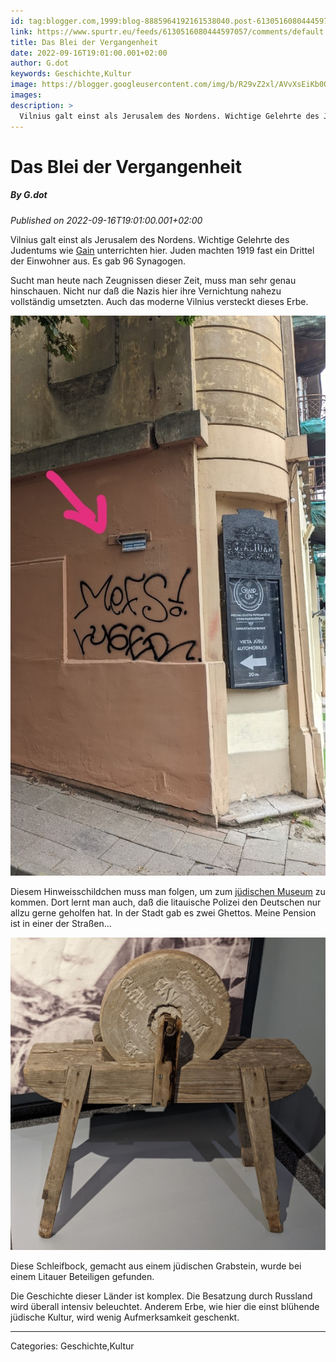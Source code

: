 ```yaml
---
id: tag:blogger.com,1999:blog-8885964192161538040.post-6130516080444597057
link: https://www.spurtr.eu/feeds/6130516080444597057/comments/default
title: Das Blei der Vergangenheit
date: 2022-09-16T19:01:00.001+02:00
author: G.dot
keywords: Geschichte,Kultur
image: https://blogger.googleusercontent.com/img/b/R29vZ2xl/AVvXsEiKb0OKxQg1_TVwClCWNZL773ACP2oGN-g2PNAMSThfQoAz1tviuF6ZcybeYoL0NZb506tXAC9-r8VcP455iC1U38cpYl-AwGCLGWS9PfcfaECFhUa4BKxZ3rg2CFgeSzQ_n1KsKIGEKHo/s72-c/1663255180411207-0.png
images: 
description: >
  Vilnius galt einst als Jerusalem des Nordens. Wichtige Gelehrte des Judentums wie Gain unterrichten hier. Juden machten 1919 fast ein Drittel der Einwohner aus. Es gab 96 Synagogen.Sucht man heute nach Zeugnissen dieser Zeit, muss man sehr genau hinschauen. Nicht nur daß die Nazis hier ihre Vernichtung nahezu vollständig umsetzten.
---
```

# Das Blei der Vergangenheit
##### By G.dot
_Published on 2022-09-16T19:01:00.001+02:00_

Vilnius galt einst als Jerusalem des Nordens. Wichtige Gelehrte des Judentums wie [Gain](https://de.m.wikipedia.org/wiki/Gaon_von_Wilna) unterrichten hier. Juden machten 1919 fast ein Drittel der Einwohner aus. Es gab 96 Synagogen.

Sucht man heute nach Zeugnissen dieser Zeit, muss man sehr genau hinschauen. Nicht nur daß die Nazis hier ihre Vernichtung nahezu vollständig umsetzten. Auch das moderne Vilnius versteckt dieses Erbe.

[![](pics/1663255180411207-0.png)](pics/1663255180411207-0.png)

Diesem Hinweisschildchen muss man folgen, um zum [jüdischen Museum](https://www.jmuseum.lt/en/) zu kommen. Dort lernt man auch, daß die litauische Polizei den Deutschen nur allzu gerne geholfen hat. In der Stadt gab es zwei Ghettos. Meine Pension ist in einer der Straßen...

[![](pics/1663255175658871-1.png)](pics/1663255175658871-1.png)

Diese Schleifbock, gemacht aus einem jüdischen Grabstein, wurde bei einem Litauer Beteiligen gefunden. 

Die Geschichte dieser Länder ist komplex. Die Besatzung durch Russland wird überall intensiv beleuchtet. Anderem Erbe, wie hier die einst blühende jüdische Kultur, wird wenig Aufmerksamkeit geschenkt.

---
Categories: Geschichte,Kultur